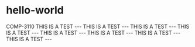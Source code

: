 # hello-world
COMP-3110
THIS IS A TEST --- THIS IS A TEST --- THIS IS A TEST --- THIS IS A TEST --- THIS IS A TEST --- THIS IS A TEST --- THIS IS A TEST --- THIS IS A TEST --- 
